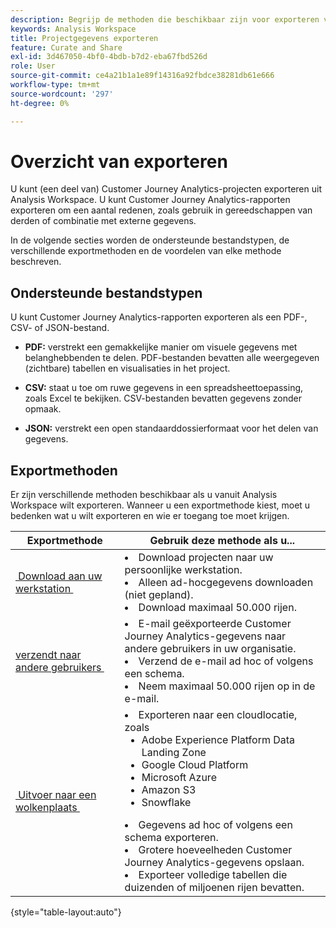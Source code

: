 ```yaml
---
description: Begrijp de methoden die beschikbaar zijn voor exporteren vanuit Analysis Workspace.
keywords: Analysis Workspace
title: Projectgegevens exporteren
feature: Curate and Share
exl-id: 3d467050-4bf0-4bdb-b7d2-eba67fbd526d
role: User
source-git-commit: ce4a21b1a1e89f14316a92fbdce38281db61e666
workflow-type: tm+mt
source-wordcount: '297'
ht-degree: 0%

---
```


# Overzicht van exporteren

U kunt (een deel van) Customer Journey Analytics-projecten exporteren uit Analysis Workspace. U kunt Customer Journey Analytics-rapporten exporteren om een aantal redenen, zoals gebruik in gereedschappen van derden of combinatie met externe gegevens.

In de volgende secties worden de ondersteunde bestandstypen, de verschillende exportmethoden en de voordelen van elke methode beschreven.

## Ondersteunde bestandstypen

U kunt Customer Journey Analytics-rapporten exporteren als een PDF-, CSV- of JSON-bestand.

* **PDF:** verstrekt een gemakkelijke manier om visuele gegevens met belanghebbenden te delen. PDF-bestanden bevatten alle weergegeven (zichtbare) tabellen en visualisaties in het project.

* **CSV:** staat u toe om ruwe gegevens in een spreadsheettoepassing, zoals Excel te bekijken. CSV-bestanden bevatten gegevens zonder opmaak.

* **JSON:** verstrekt een open standaarddossierformaat voor het delen van gegevens.

## Exportmethoden

Er zijn verschillende methoden beschikbaar als u vanuit Analysis Workspace wilt exporteren. Wanneer u een exportmethode kiest, moet u bedenken wat u wilt exporteren en wie er toegang toe moet krijgen.

| Exportmethode | Gebruik deze methode als u... |
|---------|----------|
| [&#x200B; Download aan uw werkstation &#x200B;](/help/analysis-workspace/export/download-send.md) | <li>Download projecten naar uw persoonlijke werkstation.</li><li>Alleen ad-hocgegevens downloaden (niet gepland).</li> <li>Download maximaal 50.000 rijen.</li> <!--true? Are there 2 different options to download to your workstation?--> <!-- is this emailing it? --> |
| [&#x200B; verzendt naar andere gebruikers &#x200B;](/help/analysis-workspace/export/t-schedule-report.md) | <li>E-mail geëxporteerde Customer Journey Analytics-gegevens naar andere gebruikers in uw organisatie.</li><li>Verzend de e-mail ad hoc of volgens een schema.</li> <li>Neem maximaal 50.000 rijen op in de e-mail.</li> <!--true?--> |
| [&#x200B; Uitvoer naar een wolkenplaats &#x200B;](/help/analysis-workspace/export/export-cloud.md) | <li>Exporteren naar een cloudlocatie, zoals <ul><li>Adobe Experience Platform Data Landing Zone</li><li>Google Cloud Platform</li><li>Microsoft Azure</li><li>Amazon S3</li><li>Snowflake</li></ul></li><li>Gegevens ad hoc of volgens een schema exporteren.</li><li>Grotere hoeveelheden Customer Journey Analytics-gegevens opslaan.</li><li>Exporteer volledige tabellen die duizenden of miljoenen rijen bevatten.<!-- What other things? Wiki talks about things that aren't even possible in Data Warehouse. What are they? --> </li> |

{style="table-layout:auto"}
